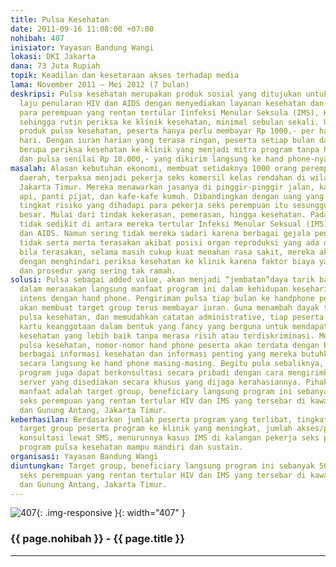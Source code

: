 ```yaml
---
title: Pulsa Kesehatan
date: 2011-09-16 11:08:00 +07:00
nohibah: 407
inisiator: Yayasan Bandung Wangi
lokasi: DKI Jakarta
dana: 73 Juta Rupiah
topik: Keadilan dan kesetaraan akses terhadap media
lama: November 2011 – Mei 2012 (7 bulan)
deskripsi: Pulsa kesehatan merupakan produk sosial yang ditujukan untuk menghambat
  laju penularan HIV dan AIDS dengan menyediakan layanan kesehatan dan informasi bagi
  para perempuan yang rentan tertular Iinfeksi Menular Seksula (IMS), HIV dan AIDS
  sehingga rutin periksa ke klinik kesehatan, minimal sebulan sekali. Untuk mendapatkan
  produk pulsa kesehatan, peserta hanya perlu membayar Rp 1000,- per hari selama sebulan/30
  hari. Dengan iuran harian yang terasa ringan, peserta setiap bulan dapat keuntungan
  berupa periksa kesehatan ke klinik yang menjadi mitra program tanpa harus membayar
  dan pulsa senilai Rp 10.000,- yang dikirim langsung ke hand phone-nya.
masalah: Alasan kebutuhan ekonomi, membuat setidaknya 1000 orang perempuan dari berbagai
  daerah, terpaksa menjadi pekerja seks komersil kelas rendahan di wilayah Prumpung,
  Jakarta Timur. Mereka menawarkan jasanya di pinggir-pinggir jalan, kawasan rel kereta
  api, panti pijat, dan kafe-kafe kumuh. Dibandingkan dengan uang yang didapatkan,
  tingkat risiko yang dihadapi para pekerja seks perempuan itu sesungguhnya jauh lebih
  besar. Mulai dari tindak kekerasan, pemerasan, hingga kesehatan. Pada aspek kesehatan,
  tidak sedikit di antara mereka tertular Infeksi Menular Seksual (IMS) hingga HIV
  dan AIDS. Namun sering tidak mereka sadari karena berbagai gejala penyakit tersebut,
  tidak serta merta terasakan akibat posisi organ reproduksi yang ada di dalam. Ataupun
  bila terasakan, selama masih cukup kuat menahan rasa sakit, mereka akan coba mengabaikannya
  dengan menghindari periksa kesehatan ke klinik karena faktor biaya yang dirasa mahal
  dan prosedur yang sering tak ramah.
solusi: Pulsa sebagai added value, akan menjadi “jembatan”daya tarik bagi target group
  dalam merasakan langsung manfaat program ini dalam kehidupan keseharian mereka yang
  intens dengan hand phone. Pengiriman pulsa tiap bulan ke handphone peserta, juga
  akan membuat target group terus membayar iuran. Guna menambah dayak tarik program
  pulsa kesehatan, dan memudahkan catatan administrative, tiap peserta akan mendapat
  kartu keanggotaan dalam bentuk yang fancy yang berguna untuk mendapatkan layanan
  kesehatan yang lebih baik tanpa merasa risih atau terdiskriminasi. Melalui program
  pulsa kesehatan, nomor-nomor hand phone peserta akan terdata dengan baik sehingga
  berbagai informasi kesehatan dan informasi penting yang mereka butuhkan, dapat dikirimkan
  secara langsung ke hand phone masing-masing. Begitu pula sebaliknya, tiap peserta
  program juga dapat berkonsultasi secara pribadi dengan cara mengirimkan SMS ke nomor
  server yang disediakan secara khusus yang dijaga kerahasiannya. Pihak yang mendapatkan
  manfaat adalah target group, beneficiary langsung program ini sebanyak 500-100 pekerja
  seks perempuan yang rentan tertular HIV dan IMS yang tersebar di kawasan Prumpung
  dan Gunung Antang, Jakarta Timur.
keberhasilan: Berdasarkan jumlah peserta program yang terlibat, tingkat kunjungan
  target group peserta program ke klinik yang meningkat, jumlah akses/permintaan informasi
  konsultasi lewat SMS, menurunnya kasus IMS di kalangan pekerja seks perempuan, dan
  program pulsa kesehatan mampu mandiri dan sustain.
organisasi: Yayasan Bandung Wangi
diuntungkan: Target group, beneficiary langsung program ini sebanyak 500-100 pekerja
  seks perempuan yang rentan tertular HIV dan IMS yang tersebar di kawasan Prumpung
  dan Gunung Antang, Jakarta Timur.
---
```


![407](/static/img/hibahcmb/407.png){: .img-responsive }{: width="407" }

### {{ page.nohibah }} - {{ page.title }}

---
